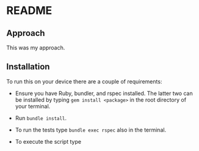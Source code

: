 # README

## Approach

This was my approach.

## Installation

To run this on your device there are a couple of requirements:

* Ensure you have Ruby, bundler, and rspec installed. The latter two can be installed by typing `gem install <package>` in the root directory of your terminal.

* Run `bundle install`.
  
* To run the tests type `bundle exec rspec` also in the terminal.
  
* To execute the script type 